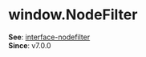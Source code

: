 
<a name="nodefilter" id="nodefilter"></a>

# window.NodeFilter
**See**: [interface-nodefilter](https://dom.spec.whatwg.org/#interface-nodefilter)  
**Since**: v7.0.0  

  
